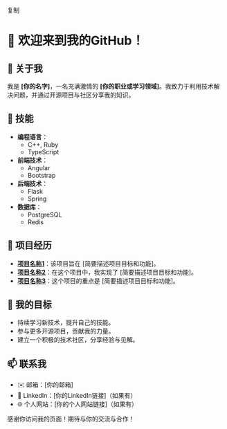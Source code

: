 复制
# 🚀 欢迎来到我的GitHub！

## 👤 关于我
我是 **[你的名字]**，一名充满激情的 **[你的职业或学习领域]**。我致力于利用技术解决问题，并通过开源项目与社区分享我的知识。

## 🔧 技能
- **编程语言**：
  - C++, Ruby
  - TypeScript
- **前端技术**：
  - Angular
  - Bootstrap
- **后端技术**：
  - Flask
  - Spring
- **数据库**：
  - PostgreSQL
  - Redis
 
## 🌟 项目经历
- **[项目名称1](项目链接)**：该项目旨在 [简要描述项目目标和功能]。
- **[项目名称2](项目链接)**：在这个项目中，我实现了 [简要描述项目目标和功能]。
- **[项目名称3](项目链接)**：这个项目的重点是 [简要描述项目目标和功能]。
## 🎯 我的目标
- 持续学习新技术，提升自己的技能。
- 参与更多开源项目，贡献我的力量。
- 建立一个积极的技术社区，分享经验与见解。

## 📫 联系我
- ✉️ 邮箱：[你的邮箱]
- 💼 LinkedIn：[你的LinkedIn链接]（如果有）
- 🌐 个人网站：[你的个人网站链接]（如果有）

感谢你访问我的页面！期待与你的交流与合作！
